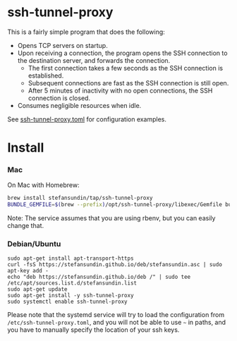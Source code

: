 # ssh-tunnel-proxy

This is a fairly simple program that does the following:
- Opens TCP servers on startup.
- Upon receiving a connection, the program opens the SSH connection to the destination server, and forwards the connection.
  - The first connection takes a few seconds as the SSH connection is established.
  - Subsequent connections are fast as the SSH connection is still open.
  - After 5 minutes of inactivity with no open connections, the SSH connection is closed.
- Consumes negligible resources when idle.

See [ssh-tunnel-proxy.toml](ssh-tunnel-proxy.toml) for configuration examples.

# Install

### Mac

On Mac with Homebrew:

```bash
brew install stefansundin/tap/ssh-tunnel-proxy
BUNDLE_GEMFILE=$(brew --prefix)/opt/ssh-tunnel-proxy/libexec/Gemfile bundle install
```

Note: The service assumes that you are using rbenv, but you can easily change that.

### Debian/Ubuntu

```
sudo apt-get install apt-transport-https
curl -fsS https://stefansundin.github.io/deb/stefansundin.asc | sudo apt-key add -
echo "deb https://stefansundin.github.io/deb /" | sudo tee /etc/apt/sources.list.d/stefansundin.list
sudo apt-get update
sudo apt-get install -y ssh-tunnel-proxy
sudo systemctl enable ssh-tunnel-proxy
```

Please note that the systemd service will try to load the configuration from `/etc/ssh-tunnel-proxy.toml`, and you will not be able to use `~` in paths, and you have to manually specify the location of your ssh keys.
